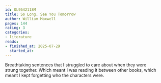 ```yaml
---
id: OL9542118M
title: So Long, See You Tomorrow
author: William Maxwell
pages: 144
rating: 3
categories:
- literature
reads:
- finished_at: 2025-07-29
  started_at:
---
```


Breathtaking sentences that I struggled to care about when they were strung together. Which meant I was reading it between other books, which meant I kept forgetting who the characters were.